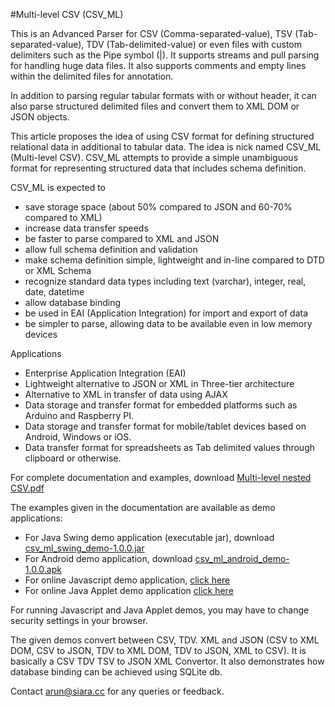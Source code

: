 #Multi-level CSV (CSV_ML)

This is an Advanced Parser for CSV (Comma-separated-value), TSV (Tab-separated-value), TDV (Tab-delimited-value) or even files with custom delimiters such as the Pipe symbol (|).  It supports streams and pull parsing for handling huge data files.  It also supports comments and empty lines within the delimited files for annotation.

In addition to parsing regular tabular formats with or without header, it can also parse structured delimited files and convert them to XML DOM or JSON objects.

This article proposes the idea of using CSV format for defining structured relational data in additional to tabular data. The idea is nick named CSV_ML (Multi-level CSV). CSV_ML attempts to provide a simple unambiguous format for representing structured data that includes schema definition.

CSV_ML is expected to
- save storage space (about 50% compared to JSON and 60-70% compared to XML)
- increase data transfer speeds
- be faster to parse compared to XML and JSON
- allow full schema definition and validation
- make schema definition simple, lightweight and in-line compared to DTD or XML Schema
- recognize standard data types including text (varchar), integer, real, date, datetime
- allow database binding
- be used in EAI (Application Integration) for import and export of data
- be simpler to parse, allowing data to be available even in low memory devices

Applications
- Enterprise Application Integration (EAI)
- Lightweight alternative to JSON or XML in Three-tier architecture
- Alternative to XML in transfer of data using AJAX
- Data storage and transfer format for embedded platforms such as Arduino and Raspberry PI.
- Data storage and transfer format for mobile/tablet devices based on Android, Windows or iOS.
- Data transfer format for spreadsheets as Tab delimited values through clipboard or otherwise.
    
For complete documentation and examples, download [Multi-level nested CSV.pdf](http://siara.cc/csv_ml/Multi-level%20nested%20CSV%20TDV.pdf)

The examples given in the documentation are available as demo applications:
* For Java Swing demo application (executable jar), download [csv_ml_swing_demo-1.0.0.jar](http://siara.cc/csv_ml/csv_ml_swing_demo-1.0.0.jar)
* For Android demo application, download [csv_ml_android_demo-1.0.0.apk](http://siara.cc/csv_ml/csv_ml_android_demo-1.0.0.apk)
* For online Javascript demo application, [click here](http://siara.cc/csv_ml/csv_ml_js.html)
* For online Java Applet demo application [click here](http://siara.cc/csv_ml/csv_ml_applet_demo.html)

For running Javascript and Java Applet demos, you may have to change security settings in your browser.

The given demos convert between CSV, TDV. XML and JSON (CSV to XML DOM, CSV to JSON, TDV to XML DOM, TDV to JSON, XML to CSV). It is basically a CSV TDV TSV to JSON XML Convertor. It also demonstrates how database binding can be achieved using SQLite db.

Contact arun@siara.cc for any queries or feedback.
